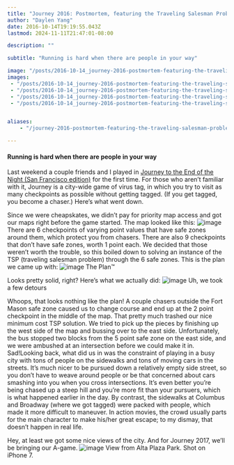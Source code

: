 ```yaml
---
title: "Journey 2016: Postmortem, featuring the Traveling Salesman Problem"
author: "Daylen Yang"
date: 2016-10-14T19:19:55.043Z
lastmod: 2024-11-11T21:47:01-08:00

description: ""

subtitle: "Running is hard when there are people in your way"

image: "/posts/2016-10-14_journey-2016-postmortem-featuring-the-traveling-salesman-problem/images/1.jpeg" 
images:
 - "/posts/2016-10-14_journey-2016-postmortem-featuring-the-traveling-salesman-problem/images/1.jpeg"
 - "/posts/2016-10-14_journey-2016-postmortem-featuring-the-traveling-salesman-problem/images/2.jpeg"
 - "/posts/2016-10-14_journey-2016-postmortem-featuring-the-traveling-salesman-problem/images/3.jpeg"
 - "/posts/2016-10-14_journey-2016-postmortem-featuring-the-traveling-salesman-problem/images/4.jpeg"


aliases:
    - "/journey-2016-postmortem-featuring-the-traveling-salesman-problem-a94adb32edc8"

---
```


#### Running is hard when there are people in your way

Last weekend a couple friends and I played in [Journey to the End of the Night (San Francisco edition)](https://www.facebook.com/events/1778922165714289/) for the first time. For those who aren’t familiar with it, Journey is a city-wide game of virus tag, in which you try to visit as many checkpoints as possible without getting tagged. (If you get tagged, you become a chaser.) Here’s what went down.

Since we were cheapskates, we didn’t pay for priority map access and got our maps right before the game started. The map looked like this:
![image](/posts/2016-10-14_journey-2016-postmortem-featuring-the-traveling-salesman-problem/images/1.jpeg#layoutTextWidth)
There are 6 checkpoints of varying point values that have safe zones around them, which protect you from chasers. There are also 9 checkpoints that don’t have safe zones, worth 1 point each. We decided that those weren’t worth the trouble, so this boiled down to solving an instance of the TSP (traveling salesman problem) through the 6 safe zones. This is the plan we came up with:
![image](/posts/2016-10-14_journey-2016-postmortem-featuring-the-traveling-salesman-problem/images/2.jpeg#layoutTextWidth)
The Plan™

Looks pretty solid, right? Here’s what we actually did:
![image](/posts/2016-10-14_journey-2016-postmortem-featuring-the-traveling-salesman-problem/images/3.jpeg#layoutTextWidth)
Uh, we took a few detours

Whoops, that looks nothing like the plan! A couple chasers outside the Fort Mason safe zone caused us to change course and end up at the 2 point checkpoint in the middle of the map. That pretty much trashed our nice minimum cost TSP solution. We tried to pick up the pieces by finishing up the west side of the map and bussing over to the east side. Unfortunately, the bus stopped two blocks from the 5 point safe zone on the east side, and we were ambushed at an intersection before we could make it in. Sad!Looking back, what did us in was the constraint of playing in a busy city with tons of people on the sidewalks and tons of moving cars in the streets. It’s much nicer to be pursued down a relatively empty side street, so you don’t have to weave around people or be that concerned about cars smashing into you when you cross intersections. It’s even better you’re being chased up a steep hill and you’re more fit than your pursuers, which is what happened earlier in the day. By contrast, the sidewalks at Columbus and Broadway (where we got tagged) were packed with people, which made it more difficult to maneuver. In action movies, the crowd usually parts for the main character to make his/her great escape; to my dismay, that doesn’t happen in real life.

Hey, at least we got some nice views of the city. And for Journey 2017, we’ll be bringing our A-game.
![image](/posts/2016-10-14_journey-2016-postmortem-featuring-the-traveling-salesman-problem/images/4.jpeg#layoutTextWidth)
View from Alta Plaza Park. Shot on iPhone 7.
